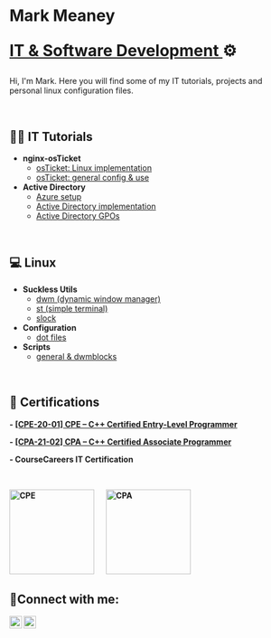 <h1>Mark Meaney <p><a href="https://www.linkedin.com/in/mark-meaney-176280354/"> IT & Software Development </a>⚙️</h1>
<p>Hi, I'm Mark. Here you will find some of my IT tutorials, projects and personal linux configuration files.</p>
<p> &emsp; </p>



<h2>👨‍💻 IT Tutorials</h2>

- <b>nginx-osTicket</b>
  - [osTicket: Linux implementation](https://github.com/saus23/osTicket-nginx/blob/main/README.md)
  - [osTicket: general config & use](https://github.com/saus23/osTicket-nginx/tree/main/config)
- <b>Active Directory</b>
  - [Azure setup](https://github.com/saus23/AD-Lab/blob/main/README.md)
  - [Active Directory implementation](https://github.com/saus23/AD-Lab/blob/main/implementation/)
  - [Active Directory GPOs](https://github.com/saus23/AD-Lab/blob/main/GPO/)
<p> &emsp; </p>

 
<h2>💻 Linux</h2>

- <b>Suckless Utils</b>
  - [dwm (dynamic window manager)](https://github.com/saus23/dwm)
  - [st (simple terminal)](https://github.com/saus23/st)
  - [slock](https://github.com/saus23/slock)
- <b>Configuration</b>
  - [dot files](https://github.com/saus23/dots)
- <b>Scripts</b>
  - [general & dwmblocks](https://github.com/saus23/scripts)

<p> &emsp; </p>

<h2>📜 Certifications</h2>
<b><p>- <a href="https://verify.openedg.org/?id=1Pm7.81zY.r4jm"> [CPE-20-01] CPE – C++ Certified Entry-Level Programmer</a><b>

<b><p>- <a href="https://verify.openedg.org/?id=AA9J.rGRN.LGBN"> [CPA-21-02] CPA – C++ Certified Associate Programmer</a><b>


<b><p>- CourseCareers IT Certification</b></p>

<p> &emsp; </p>


[<img src="https://images.credly.com/images/51720c50-39e4-41f5-abe5-c4ae12b8e26c/image.png" alt="CPE" width="150"/>](https://www.credly.com/badges/4f03b57f-1416-4037-be49-5e7a8e3fee06/public_url) &emsp; [<img src="https://images.credly.com/images/01cbdda3-ce36-439a-867d-310b13f99bc7/image.png" alt="CPA" width="150"/>](https://www.credly.com/badges/e27f0684-ff3b-4319-9ff2-ca122c88a69c/public_url)



<h2>🤳Connect with me:</h2>


[<img align="left" alt="Mark | LinkedIn" width="22px" src="https://cdn.jsdelivr.net/npm/simple-icons@v3/icons/linkedin.svg" />][linkedin]
[<img align="left" alt="Mark | YouTube" width="22px" src="https://cdn.jsdelivr.net/npm/simple-icons@v3/icons/youtube.svg" />][youtube]


[linkedin]: https://www.linkedin.com/in/mark-meaney-176280354/
[youtube]: https://www.youtube.com/@yungmang

